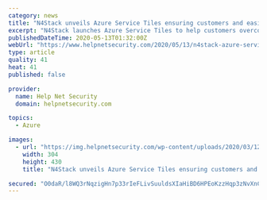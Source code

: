 ```yaml
---
category: news
title: "N4Stack unveils Azure Service Tiles ensuring customers and easier move to the cloud"
excerpt: "N4Stack launches Azure Service Tiles to help customers overcome the challenges when adopting Azure, making the process easier and more cohesive."
publishedDateTime: 2020-05-13T01:32:00Z
webUrl: "https://www.helpnetsecurity.com/2020/05/13/n4stack-azure-service-tiles/"
type: article
quality: 41
heat: 41
published: false

provider:
  name: Help Net Security
  domain: helpnetsecurity.com

topics:
  - Azure

images:
  - url: "https://img.helpnetsecurity.com/wp-content/uploads/2020/03/12085321/insecure-rsac2020.jpg"
    width: 304
    height: 430
    title: "N4Stack unveils Azure Service Tiles ensuring customers and easier move to the cloud"

secured: "O0daR/l8WQ3rNqzigHn7p33rIeFLivSuuldsXIaHiBD6HPEoKzzHqp3zNvXnC4YDDxN7J1PkrRRdU890ZFUPpHgE3Le1sLgr0bxoij+p541c2xjjRi2N+8OO10Ulmi9gMMQQrj8ElR8XDkaQkoM79LgvKvmVUR8PNNHg1AcGuS6IIPLzzGJWoNGCkon1awpqiLm54EftyaS+tkSwKlk+mokmx/LAHTktdrzu+uiyxwz55lfKxFsqb2dGVk629grLZgdMgz0hEkAaGps5B2BClwJgI99daclJg7D2OXavEr3j3C6MbBoWE8jxO9yaPKHiImdvnSUHi9JEKX5msECuC6TBOTUHBvC6OzHVg0YuvJqvV0HEn7Iq4QucHtOJ75JTN0LRv4ZoUB+qi21cRtuzQl92GsheY7Nu5qsdbAZoOJY8vPHRJn5WWQ/QW6hLX5vOsUqtz+isejy6KyMsn7Ddy9SMwqH65Vb47799dAoduN4=;NGrTQ8Oasr2gDH7cCXqWcg=="
---
```


